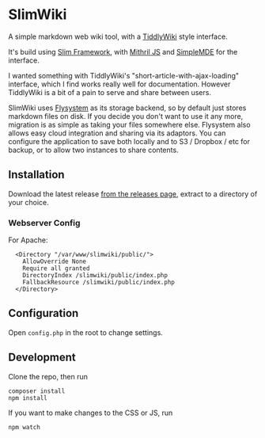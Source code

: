 # SlimWiki
A simple markdown web wiki tool, with a [TiddlyWiki](http://tiddlywiki.com/) style interface.

It's build using [Slim Framework](https://www.slimframework.com), with [Mithril JS](https://mithril.js.org/) and [SimpleMDE](https://simplemde.com/) for the interface.

I wanted something with TiddlyWiki's "short-article-with-ajax-loading" interface, which I find works really well for documentation. However TiddlyWiki is a bit of a pain to serve and share between users.

SlimWiki uses [Flysystem](https://flysystem.thephpleague.com/api/) as its storage backend, so by default just stores markdown files on disk. If you decide you don't want to use it any more, migration is as simple as taking your files somewhere else. Flysystem also allows easy cloud integration and sharing via its adaptors. You can configure the application to save both locally and to S3 / Dropbox / etc for backup, or to allow two instances to share contents.

## Installation
Download the latest release [from the releases page](https://github.com/dig412/slimwiki/releases), extract to a directory of your choice.

### Webserver Config
For Apache:
```
  <Directory "/var/www/slimwiki/public/">
    AllowOverride None
    Require all granted
    DirectoryIndex /slimwiki/public/index.php
    FallbackResource /slimwiki/public/index.php
  </Directory>
```

## Configuration
Open `config.php` in the root to change settings.

## Development
Clone the repo, then run

```
composer install
npm install
```

If you want to make changes to the CSS or JS, run
```
npm watch
```